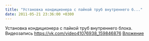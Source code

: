 ```yaml
---
title: "Установка кондиционера с пайкой труб внутреннего б..."
date: 2011-05-21 23:36:00 +0300
---
```


Установка кондиционера с пайкой труб внутреннего блока.
Видеозапись
<a class="vk-attach" href="https://vk.com/video41076938_159846876">https://vk.com/video41076938_159846876</a>
<a class="vk-attach" href="https://vk.com/video41076938_159846876">Вложение</a>

